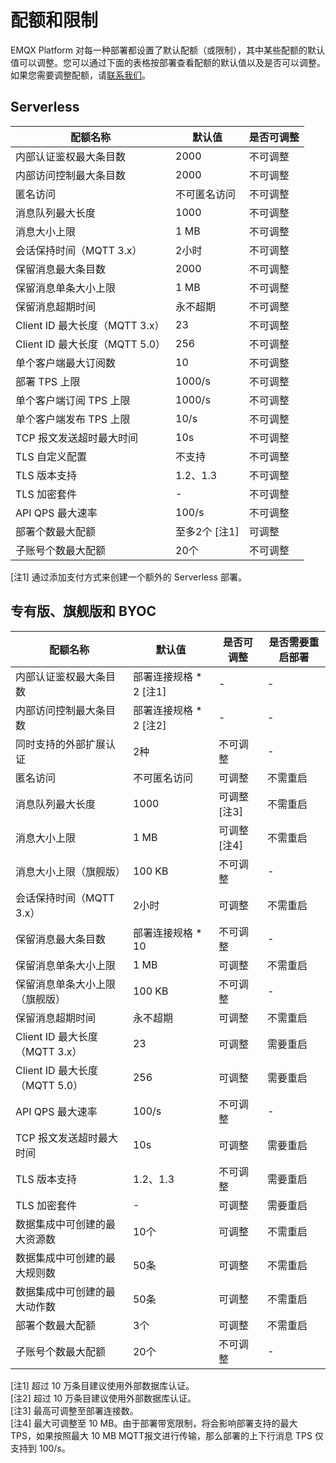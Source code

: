 # 配额和限制

EMQX Platform 对每一种部署都设置了默认配额（或限制），其中某些配额的默认值可以调整。您可以通过下面的表格按部署查看配额的默认值以及是否可以调整。如果您需要调整配额，请[联系我们](../feature/tickets.md)。


## Serverless
| **配额名称**                   | **默认值**    | **是否可调整** |
| ------------------------------ | ------------- | -------------- |
| 内部认证鉴权最大条目数         | 2000          | 不可调整       |
| 内部访问控制最大条目数         | 2000          | 不可调整       |
| 匿名访问                       | 不可匿名访问  | 不可调整       |
| 消息队列最大长度               | 1000          | 不可调整       |
| 消息大小上限                   | 1 MB          | 不可调整       |
| 会话保持时间（MQTT 3.x）       | 2小时         | 不可调整       |
| 保留消息最大条目数             | 2000          | 不可调整       |
| 保留消息单条大小上限           | 1 MB          | 不可调整       |
| 保留消息超期时间               | 永不超期      | 不可调整       |
| Client ID 最大长度（MQTT 3.x） | 23            | 不可调整       |
| Client ID 最大长度（MQTT 5.0） | 256           | 不可调整       |
| 单个客户端最大订阅数           | 10            | 不可调整       |
| 部署 TPS 上限                  | 1000/s        | 不可调整       |
| 单个客户端订阅 TPS 上限        | 1000/s        | 不可调整       |
| 单个客户端发布 TPS 上限        | 10/s          | 不可调整       |
| TCP 报文发送超时最大时间       | 10s           | 不可调整       |
| TLS 自定义配置                   | 不支持     | 不可调整       |
| TLS 版本支持                   | 1.2、1.3      | 不可调整       |
| TLS 加密套件                   | -             | 不可调整       |
| API QPS 最大速率               | 100/s         | 不可调整       |
| 部署个数最大配额               | 至多2个 [注1] | 可调整         |
| 子账号个数最大配额             | 20个          | 不可调整       |

[注1] 通过添加支付方式来创建一个额外的 Serverless 部署。<br>

## 专有版、旗舰版和 BYOC

| **配额名称**                   | **默认值**             | **是否可调整** | **是否需要重启部署** |
| ------------------------------ | ---------------------- | -------------- | -------------------- |
| 内部认证鉴权最大条目数         | 部署连接规格 * 2 [注1] | -              | -                    |
| 内部访问控制最大条目数         | 部署连接规格 * 2 [注2] | -              | -                    |
| 同时支持的外部扩展认证         | 2种                    | 不可调整       | -                    |
| 匿名访问                       | 不可匿名访问           | 可调整         | 不需重启             |
| 消息队列最大长度               | 1000                   | 可调整[注3]    | 不需重启             |
| 消息大小上限                   | 1 MB                   | 可调整[注4]    | 不需重启             |
| 消息大小上限（旗舰版）         | 100 KB                 | 不可调整       | -                    |
| 会话保持时间（MQTT 3.x）       | 2小时                  | 可调整         | 不需重启             |
| 保留消息最大条目数             | 部署连接规格 * 10      | 不可调整       | -                    |
| 保留消息单条大小上限           | 1 MB                   | 可调整         | 不需重启             |
| 保留消息单条大小上限（旗舰版） | 100 KB                 | 不可调整       | -                    |
| 保留消息超期时间               | 永不超期               | 可调整         | 不需重启             |
| Client ID 最大长度（MQTT 3.x） | 23                     | 可调整         | 需要重启             |
| Client ID 最大长度（MQTT 5.0） | 256                    | 可调整         | 需要重启             |
| API QPS 最大速率               | 100/s                  | 不可调整       | -                    |
| TCP 报文发送超时最大时间       | 10s                    | 可调整         | 需要重启             |
| TLS 版本支持                   | 1.2、1.3               | 不可调整       | 需要重启             |
| TLS 加密套件                   | -                      | 可调整         | 需要重启             |
| 数据集成中可创建的最大资源数   | 10个                   | 可调整         | 不需重启             |
| 数据集成中可创建的最大规则数   | 50条                   | 可调整         | 不需重启             |
| 数据集成中可创建的最大动作数   | 50条                   | 可调整         | 不需重启             |
| 部署个数最大配额               | 3个                    | 可调整         | 不需重启             |
| 子账号个数最大配额             | 20个                   | 不可调整       | -                    |

[注1] 超过 10 万条目建议使用外部数据库认证。<br>
[注2] 超过 10 万条目建议使用外部数据库认证。<br>
[注3] 最高可调整至部署连接数。<br>
[注4] 最大可调整至 10 MB。由于部署带宽限制，将会影响部署支持的最大 TPS，如果按照最大 10 MB MQTT报文进行传输，那么部署的上下行消息 TPS 仅支持到 100/s。<br>

